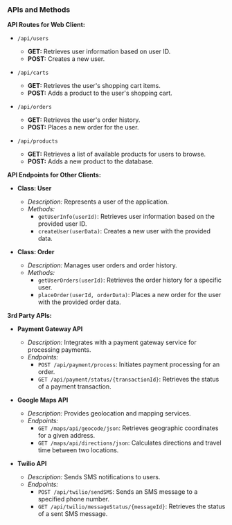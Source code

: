﻿
### APIs and Methods

**API Routes for Web Client:**

- `/api/users`
  - **GET:** Retrieves user information based on user ID.
  - **POST:** Creates a new user.

- `/api/carts`
  - **GET:** Retrieves the user's shopping cart items.
  - **POST:** Adds a product to the user's shopping cart.

- `/api/orders`
  - **GET:** Retrieves the user's order history.
  - **POST:** Places a new order for the user.

- `/api/products`
  - **GET:** Retrieves a list of available products for users to browse.
  - **POST:** Adds a new product to the database.

**API Endpoints for Other Clients:**

- **Class: User**
  - *Description:* Represents a user of the application.
  - *Methods:*
    - `getUserInfo(userId)`: Retrieves user information based on the provided user ID.
    - `createUser(userData)`: Creates a new user with the provided data.

- **Class: Order**
  - *Description:* Manages user orders and order history.
  - *Methods:*
    - `getUserOrders(userId)`: Retrieves the order history for a specific user.
    - `placeOrder(userId, orderData)`: Places a new order for the user with the provided order data.

**3rd Party APIs:**

- **Payment Gateway API**
  - *Description:* Integrates with a payment gateway service for processing payments.
  - *Endpoints:*
    - `POST /api/payment/process`: Initiates payment processing for an order.
    - `GET /api/payment/status/{transactionId}`: Retrieves the status of a payment transaction.

- **Google Maps API**
  - *Description:* Provides geolocation and mapping services.
  - *Endpoints:*
    - `GET /maps/api/geocode/json`: Retrieves geographic coordinates for a given address.
    - `GET /maps/api/directions/json`: Calculates directions and travel time between two locations.

- **Twilio API**
  - *Description:* Sends SMS notifications to users.
  - *Endpoints:*
    - `POST /api/twilio/sendSMS`: Sends an SMS message to a specified phone number.
    - `GET /api/twilio/messageStatus/{messageId}`: Retrieves the status of a sent SMS message.

